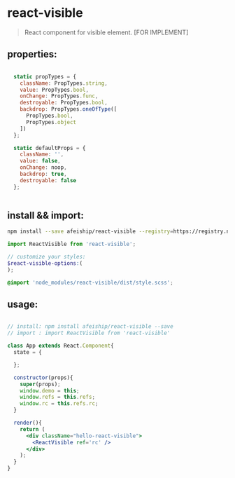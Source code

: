 # react-visible
> React component for visible element. [FOR IMPLEMENT]

## properties:
```javascript

  static propTypes = {
    className: PropTypes.string,
    value: PropTypes.bool,
    onChange: PropTypes.func,
    destroyable: PropTypes.bool,
    backdrop: PropTypes.oneOfType([
      PropTypes.bool,
      PropTypes.object
    ])
  };

  static defaultProps = {
    className: '',
    value: false,
    onChange: noop,
    backdrop: true,
    destroyable: false
  };
  
```

## install && import:
```bash
npm install --save afeiship/react-visible --registry=https://registry.npm.taobao.org
```

```js
import ReactVisible from 'react-visible';
```

```scss
// customize your styles:
$react-visible-options:(
);

@import 'node_modules/react-visible/dist/style.scss';
```


## usage:
```jsx

// install: npm install afeiship/react-visible --save
// import : import ReactVisible from 'react-visible'

class App extends React.Component{
  state = {

  };

  constructor(props){
    super(props);
    window.demo = this;
    window.refs = this.refs;
    window.rc = this.refs.rc;
  }

  render(){
    return (
      <div className="hello-react-visible">
        <ReactVisible ref='rc' />
      </div>
    );
  }
}

```
